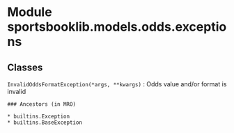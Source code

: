 Module sportsbooklib.models.odds.exceptions
===========================================

Classes
-------

`InvalidOddsFormatException(*args, **kwargs)`
:   Odds value and/or format is invalid

    ### Ancestors (in MRO)

    * builtins.Exception
    * builtins.BaseException